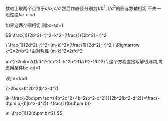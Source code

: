 数轴上取两个点位于$a/b,c/d$
然后作直径分别为$1/b^2,1/d^2$的圆与数轴相切
不失一般性设$bc>ad$


如果这两个圆相切,则bc-ad=1


$$
\frac{1}{2b^2}-r)^2+k^2=(\frac{1}{2b^2}+r)^2

\\
\frac{1}{2d^2}-r)^2+(m-k)^2=(\frac{1}{2d^2}+r)^2
\\
\Rightarrow k^2=2r/b^2
\\由对称性
(m-k)^2=2r/d^2

\\m^2-2mk=2r(1/d^2-1/b^2)=k^2b^2(1/d^2-1/b^2)
\\
这个方程直接写解很麻烦,考虑用条件bc-ad=1

\\则m=1/bd

\\1-2bdk=k^2b^2(b^2-d^2)

\\k=\frac{-2bd\pm \sqrt{4b^2d^2+4b^2(b^2-d^2)}}{2b^2(b^2-d^2)}=\frac{-d\pm b}{b(b^2-d^2)}=\frac{1}{b(d\pm b)}

\\r=\frac{1}{2(d\pm b)^2}
$$